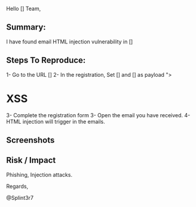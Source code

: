 Hello [] Team,

## Summary:

I have found email HTML injection vulnerability in []

## Steps To Reproduce:

1- Go to the URL []
2- In the registration, Set [] and [] as payload
"><h1>XSS</h1>
3- Complete the registration form
3- Open the email you have received.
4- HTML injection will trigger in the emails.

## Screenshots

## Risk / Impact

Phishing, Injection attacks.

Regards,

@Splint3r7
